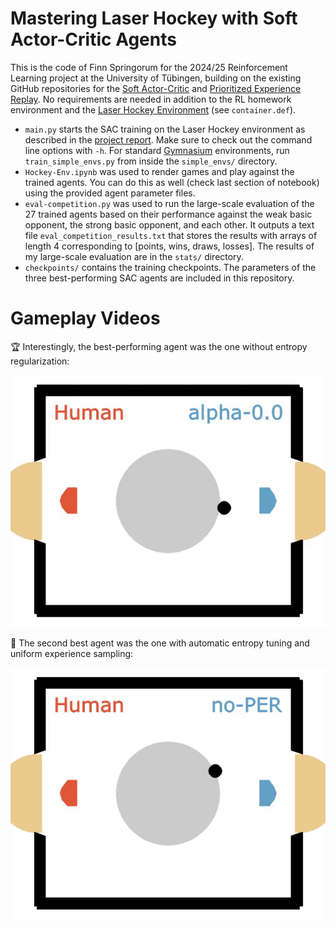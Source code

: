 # Mastering Laser Hockey with Soft Actor-Critic Agents
This is the code of Finn Springorum for the 2024/25 Reinforcement Learning project at the University of Tübingen, building on the existing GitHub repositories for the [Soft Actor-Critic](https://github.com/pranz24/pytorch-soft-actor-critic) and [Prioritized Experience Replay](https://github.com/Howuhh/prioritized_experience_replay). No requirements are needed in addition to the RL homework environment and the [Laser Hockey Environment](https://github.com/anticdimi/laser-hockey-env) (see `container.def`).
 - `main.py` starts the SAC training on the Laser Hockey environment as described in the [project report](report/report.pdf). Make sure to check out the command line options with `-h`. For standard [Gymnasium](https://github.com/Farama-Foundation/Gymnasium) environments, run `train_simple_envs.py` from inside the `simple_envs/` directory.
 - `Hockey-Env.ipynb` was used to render games and play against the trained agents. You can do this as well (check last section of notebook) using the provided agent parameter files.
 - `eval-competition.py` was used to run the large-scale evaluation of the 27 trained agents based on their performance against the weak basic opponent, the strong basic opponent, and each other. It outputs a text file `eval_competition_results.txt` that stores the results with arrays of length 4 corresponding to [points, wins, draws, losses]. The results of my large-scale evaluation are in the `stats/` directory.
 - `checkpoints/` contains the training checkpoints. The parameters of the three best-performing SAC agents are included in this repository.

 # Gameplay Videos
🏆 Interestingly, the best-performing agent was the one without entropy regularization:

 ![Human vs. Winner](hockey/hockey_video_1st.gif)

🥈 The second best agent was the one with automatic entropy tuning and uniform experience sampling:

 ![Human vs. Second](hockey/hockey_video_2nd.gif)